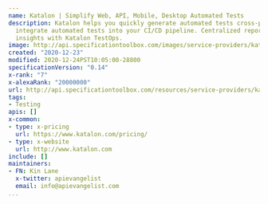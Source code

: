 ```yaml
---
name: Katalon | Simplify Web, API, Mobile, Desktop Automated Tests
description: Katalon helps you quickly generate automated tests cross-platform. Seamlessly
  integrate automated tests into your CI/CD pipeline. Centralized reports and quality
  insights with Katalon TestOps.
image: http://api.specificationtoolbox.com/images/service-providers/katalon--simplify-web-api-mobile-desktop-automated-tests.jpg
created: "2020-12-23"
modified: 2020-12-24PST10:05:00-28800
specificationVersion: "0.14"
x-rank: "7"
x-alexaRank: "20000000"
url: http://api.specificationtoolbox.com/resources/service-providers/katalon--simplify-web-api-mobile-desktop-automated-tests/
tags:
- Testing
apis: []
x-common:
- type: x-pricing
  url: https://www.katalon.com/pricing/
- type: x-website
  url: http://www.katalon.com
include: []
maintainers:
- FN: Kin Lane
  x-twitter: apievangelist
  email: info@apievangelist.com
...
```

